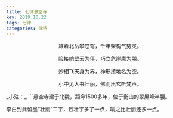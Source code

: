 ```yaml
---
title: 七律悬空寺
key: 2019.10.22
tags: 七律
categories: 律诗
---
```


<p align="center">雄着北岳攀苍穹，千年架构气势灵。
</p>
<p align="center">险接峭壁云为伴，巧立危崖鹰为朋。
</p>
<p align="center">妙相飞天身为界，神形接地名为空。
</p>
<p align="center">小中见大书壮丽，佛而出玄听梵声。
</p>
_小注：_
```悬空寺建于北魏，距今1500多年，位于衡山的翠屏峰半腰。

李白到此留墨“壮丽”二字，且壮字多了一点，喻之比壮丽还多一点。

```